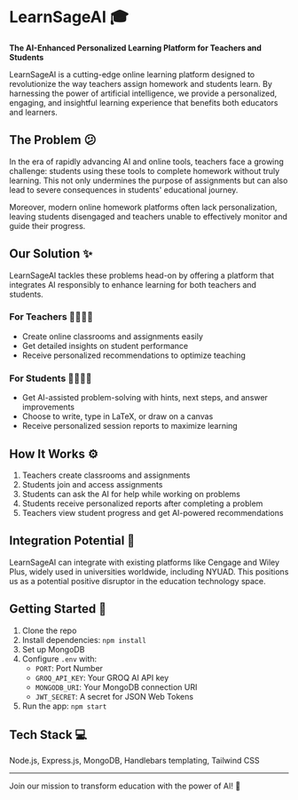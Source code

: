 
# LearnSageAI 🎓

**The AI-Enhanced Personalized Learning Platform for Teachers and Students**

LearnSageAI is a cutting-edge online learning platform designed to revolutionize the way teachers assign homework and students learn. By harnessing the power of artificial intelligence, we provide a personalized, engaging, and insightful learning experience that benefits both educators and learners.

## The Problem 😕

In the era of rapidly advancing AI and online tools, teachers face a growing challenge: students using these tools to complete homework without truly learning. This not only undermines the purpose of assignments but can also lead to severe consequences in students' educational journey.

Moreover, modern online homework platforms often lack personalization, leaving students disengaged and teachers unable to effectively monitor and guide their progress.

## Our Solution ✨

LearnSageAI tackles these problems head-on by offering a platform that integrates AI responsibly to enhance learning for both teachers and students.

### For Teachers 👨‍🏫👩‍🏫

- Create online classrooms and assignments easily
- Get detailed insights on student performance
- Receive personalized recommendations to optimize teaching

### For Students 👨‍🎓👩‍🎓

- Get AI-assisted problem-solving with hints, next steps, and answer improvements
- Choose to write, type in LaTeX, or draw on a canvas
- Receive personalized session reports to maximize learning

## How It Works ⚙️

1. Teachers create classrooms and assignments
2. Students join and access assignments
3. Students can ask the AI for help while working on problems
4. Students receive personalized reports after completing a problem
5. Teachers view student progress and get AI-powered recommendations

## Integration Potential 🔗

LearnSageAI can integrate with existing platforms like Cengage and Wiley Plus, widely used in universities worldwide, including NYUAD. This positions us as a potential positive disruptor in the education technology space.

## Getting Started 🚀

1. Clone the repo
2. Install dependencies: `npm install`
3. Set up MongoDB
4. Configure `.env` with:
	- `PORT`: Port Number
   - `GROQ_API_KEY`: Your GROQ AI API key
   - `MONGODB_URI`: Your MongoDB connection URI
   - `JWT_SECRET`: A secret for JSON Web Tokens
6. Run the app: `npm start`

## Tech Stack 💻

Node.js, Express.js, MongoDB, Handlebars templating, Tailwind CSS

---

Join our mission to transform education with the power of AI! 🚀
